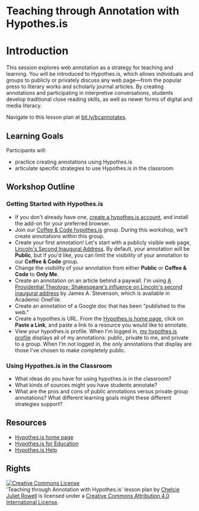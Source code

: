 # Teaching through Annotation with Hypothes.is

# Introduction

This session explores web annotation as a strategy for teaching and learning. You will be introduced to Hypothes.is, which allows individuals and groups to publicly or privately discuss any web page—from the popular press to literary works and scholarly journal articles. By creating annotations and participating in interpretive conversations, students develop traditional close reading skills, as well as newer forms of digital and media literacy.

Navigate to this lesson plan at [bit.ly/bcannotates](http://bit.ly/bcannotates).

## Learning Goals

Participants will:

- practice creating annotations using Hypothes.is
- articulate specific strategies to use Hypothes.is in the classroom

## Workshop Outline

### Getting Started with Hypothes.is

- If you don't already have one, [create a hypothes.is account](https://web.hypothes.is/start), and install the add-on for your preferred browser.
- Join our [Coffee & Code hypothes.is](https://hypothes.is/groups/oBmJ6bz8/coffee-code) group. During this workshop, we'll create annotations within this group.
- Create your first annotation! Let's start with a publicly visible web page, [Lincoln's Second Inaugural Address](https://via.hypothes.is/https://quod.lib.umich.edu/l/lincoln/lincoln8/1:711?rgn=div1;view=fulltext). By default, your annotation will be **Public**, but if you'd like, you can limit the visibility of your annotation to our **Coffee & Code** group.
- Change the visibility of your annotation from either **Public** or **Coffee & Code** to **Only Me**.
- Create an annotation on an article behind a paywall. I'm using [A Providential Theology: Shakespeare's influence on Lincoln's second inaugural address](http://proxy.bc.edu/login?url=http://go.galegroup.com.proxy.bc.edu/ps/i.do?p=AONE&sw=w&u=mlin_m_bostcoll&v=2.1&it=r&id=GALE%7CA79828718&asid=156611030d64502b1593d34a34a94eb7) by James A. Stevenson, which is available in Academic OneFile.
- Create an annotation of a Google doc that has been "published to the web."
- Create a hypothes.is URL. From the [Hypothes.is home page](https://web.hypothes.is), click on **Paste a Link**, and paste a link to a resource you would like to annotate.
- View your hypothes.is profile. When I'm logged in, [my hypothes.is profile](https://hypothes.is/users/ararebit) displays all of my annotations: public, private to me, and private to a group. When I'm not logged in, the only annotations that display are those I've chosen to make completely public.

### Using Hypothes.is in the Classroom

- What ideas do you have for using hypothes.is in the classroom?
- What kinds of sources might you have students annotate?
- What are the pros and cons of public annotations versus private group annotations? What different learning goals might these different strategies support?

## Resources

- [Hypothes.is home page](https://web.hypothes.is)
- [Hypothes.is for Education](https://web.hypothes.is/education)
- [Hypothes.is Help](https://hypothesis.zendesk.com/hc/en-us)

## Rights

<a rel="license" href="http://creativecommons.org/licenses/by/4.0/"><img alt="Creative Commons License" style="border-width:0" src="https://i.creativecommons.org/l/by/4.0/88x31.png" /></a><br /><span xmlns:dct="http://purl.org/dc/terms/" href="http://purl.org/dc/dcmitype/Text" property="dct:title" rel="dct:type">'Teaching through Annotation with Hypothes.is' lesson plan</span> by <a xmlns:cc="http://creativecommons.org/ns#" href="https://github.com/BCDigSchol/coffee-code/blob/master/hypothes.is/README.md" property="cc:attributionName" rel="cc:attributionURL">Chelcie Juliet Rowell</a> is licensed under a <a rel="license" href="http://creativecommons.org/licenses/by/4.0/">Creative Commons Attribution 4.0 International License</a>.

